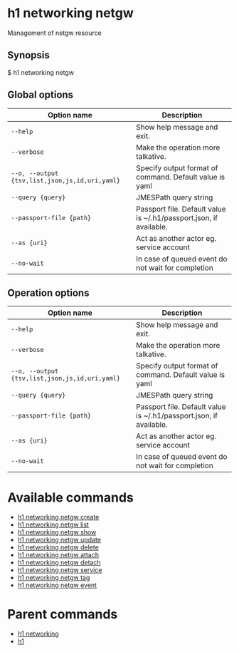 
# h1 networking netgw

Management of netgw resource

## Synopsis

$ h1 networking netgw <options>

## Global options

| Option name                                        | Description                                                        |
| -------------------------------------------------- | ------------------------------------------------------------------ |
| ```--help```                                       | Show help message and exit.                                        |
| ```--verbose```                                    | Make the operation more talkative.                                 |
| ```--o, --output {tsv,list,json,js,id,uri,yaml}``` | Specify output format of command. Default value is yaml            |
| ```--query {query}```                              | JMESPath query string                                              |
| ```--passport-file {path}```                       | Passport file. Default value is ~/.h1/passport.json, if available. |
| ```--as {uri}```                                   | Act as another actor eg. service account                           |
| ```--no-wait```                                    | In case of queued event do not wait for completion                 |

## Operation options

| Option name                                        | Description                                                        |
| -------------------------------------------------- | ------------------------------------------------------------------ |
| ```--help```                                       | Show help message and exit.                                        |
| ```--verbose```                                    | Make the operation more talkative.                                 |
| ```--o, --output {tsv,list,json,js,id,uri,yaml}``` | Specify output format of command. Default value is yaml            |
| ```--query {query}```                              | JMESPath query string                                              |
| ```--passport-file {path}```                       | Passport file. Default value is ~/.h1/passport.json, if available. |
| ```--as {uri}```                                   | Act as another actor eg. service account                           |
| ```--no-wait```                                    | In case of queued event do not wait for completion                 |

# Available commands

* [h1 networking netgw create](./create/README.md)
* [h1 networking netgw list](./list/README.md)
* [h1 networking netgw show](./show/README.md)
* [h1 networking netgw update](./update/README.md)
* [h1 networking netgw delete](./delete/README.md)
* [h1 networking netgw attach](./attach/README.md)
* [h1 networking netgw detach](./detach/README.md)
* [h1 networking netgw service](./service/README.md)
* [h1 networking netgw tag](./tag/README.md)
* [h1 networking netgw event](./event/README.md)

# Parent commands

* [h1 networking](./../README.md)
* [h1](./../../README.md)
